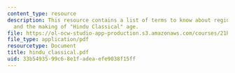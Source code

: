 ```yaml
---
content_type: resource
description: This resource contains a list of terms to know about regional powers
  and the making of "Hindu Classical" age.
file: https://ol-ocw-studio-app-production.s3.amazonaws.com/courses/21h-571-the-making-of-modern-south-asia-fall-2006/33b5493599c68e1fadeaefe9038f15ff_hindu_classical.pdf
file_type: application/pdf
resourcetype: Document
title: hindu_classical.pdf
uid: 33b54935-99c6-8e1f-adea-efe9038f15ff
---
```

